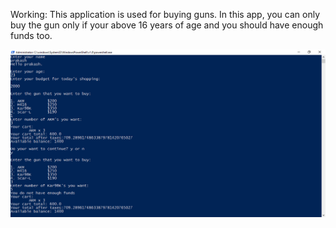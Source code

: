 Working:
This application is used for buying guns.
In this app, you can only buy the gun only if your above 16 years of age
and you should have enough funds too.

![output](https://github.com/prakashreddy-97/Project1/blob/master/c%231.PNG)

